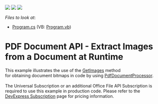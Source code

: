 <!-- default badges list -->
![](https://img.shields.io/endpoint?url=https://codecentral.devexpress.com/api/v1/VersionRange/128595501/15.2.4%2B)
[![](https://img.shields.io/badge/Open_in_DevExpress_Support_Center-FF7200?style=flat-square&logo=DevExpress&logoColor=white)](https://supportcenter.devexpress.com/ticket/details/T161599)
[![](https://img.shields.io/badge/📖_How_to_use_DevExpress_Examples-e9f6fc?style=flat-square)](https://docs.devexpress.com/GeneralInformation/403183)
<!-- default badges end -->
<!-- default file list -->
*Files to look at*:

* [Program.cs](./CS/PdfProcessorGetImages/Program.cs) (VB: [Program.vb](./VB/PdfProcessorGetImages/Program.vb))
<!-- default file list end -->
# PDF Document API - Extract Images from a Document at Runtime


This example illustrates the use of the <a href="https://documentation.devexpress.com/#DocumentServer/DevExpressPdfPdfDocumentProcessor_GetImagestopic">GetImages</a> method for obtaining document bitmaps in code by using <a href="https://documentation.devexpress.com/#DocumentServer/CustomDocument16491">PdfDocumentProcessor</a>.<br><br>The Universal Subscription or an additional Office File API Subscription is required to use this example in production code. Please refer to the <a href="https://www.devexpress.com/Subscriptions/">DevExpress Subscription</a> page for pricing information. <br><br>

<br/>


